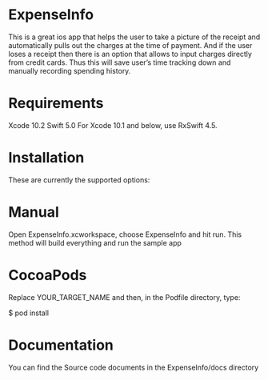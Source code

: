 # ExpenseInfo

This is a great ios app that helps the user to take a picture of the receipt and automatically pulls out the charges at the time of payment. And if the user loses a receipt then there is an option that allows to input charges directly from credit cards. Thus this will save user’s time tracking down and manually recording spending history.


# Requirements
Xcode 10.2
Swift 5.0
For Xcode 10.1 and below, use RxSwift 4.5.

# Installation

These are currently the supported options:

# Manual
Open ExpenseInfo.xcworkspace, choose ExpenseInfo and hit run. This method will build everything and run the sample app

# CocoaPods

Replace YOUR_TARGET_NAME and then, in the Podfile directory, type:

$ pod install

# Documentation

You can find the Source code documents in the ExpenseInfo/docs directory
